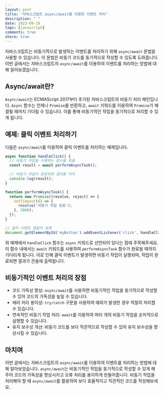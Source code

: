 ```yaml
---
layout: post
title: "자바스크립트 async/await를 이용한 이벤트 처리"
description: " "
date: 2023-09-10
tags: [javascript]
comments: true
share: true
---
```


자바스크립트는 비동기적으로 발생하는 이벤트를 처리하기 위해 `async/await` 문법을 사용할 수 있습니다. 이 문법은 비동기 코드를 동기적으로 작성할 수 있도록 도와줍니다. 이번 글에서는 자바스크립트의 `async/await`를 이용하여 이벤트를 처리하는 방법에 대해 알아보겠습니다.

## Async/await란?

`Async/await`는 ECMAScript 2017부터 추가된 자바스크립트의 비동기 처리 패턴입니다. `Async` 함수는 언제나 `Promise`를 반환하고, `await` 키워드를 이용하여 `Promise`가 해결될 때까지 기다릴 수 있습니다. 이를 통해 비동기적인 작업을 동기적으로 처리할 수 있게 됩니다.

## 예제: 클릭 이벤트 처리하기

다음은 `async/await`를 이용하여 클릭 이벤트를 처리하는 예제입니다.

```javascript
async function handleClick() {
  // 비동기 작업을 수행하는 함수를 호출
  const result = await performAsyncTask();

  // 비동기 작업이 완료되면 결과를 처리
  console.log(result);
}

function performAsyncTask() {
  return new Promise((resolve, reject) => {
    setTimeout(() => {
      resolve('비동기 작업 완료');
    }, 2000);
  });
}

// 클릭 이벤트 핸들러 등록
document.getElementById('myButton').addEventListener('click', handleClick);
```

위 예제에서 `handleClick` 함수는 `async` 키워드로 선언되어 있다는 점에 주목해주세요. 이 함수 내에서는 `await` 키워드를 사용하여 `performAsyncTask` 함수가 완료될 때까지 기다리게 됩니다. 이로 인해 클릭 이벤트가 발생하면 비동기 작업이 실행되며, 작업이 완료되면 결과가 콘솔에 출력됩니다.

## 비동기적인 이벤트 처리의 장점

- 코드 가독성 향상: `async/await`를 사용하면 비동기적인 작업을 동기적으로 작성할 수 있어 코드의 가독성을 높일 수 있습니다.
- 에러 처리 용이성: `try/catch` 구문을 사용하여 예외가 발생한 경우 적절히 처리할 수 있습니다.
- 연속적인 비동기 작업 처리: `await`를 이용하여 여러 개의 비동기 작업을 순차적으로 실행할 수 있습니다.
- 유지 보수성 개선: 비동기 코드를 보다 직관적으로 작성할 수 있어 유지 보수성을 향상시킬 수 있습니다.

## 마치며

이번 글에서는 자바스크립트의 `async/await`를 이용하여 이벤트를 처리하는 방법에 대해 알아보았습니다. `async/await`는 비동기적인 작업을 동기적으로 작성할 수 있게 해주어 코드의 가독성을 향상시키고 오류 처리를 용이하게 만들어줍니다. 비동기 작업을 처리해야 할 때 `async/await`를 활용하여 보다 효율적이고 직관적인 코드를 작성해보세요.